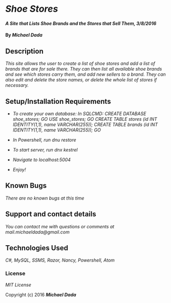 # _Shoe Stores_

#### _A Site that Lists Shoe Brands and the Stores that Sell Them, 3/8/2016_

#### By _**Michael Dada**_

## Description

_This site allows the user to create a list of shoe stores and add a list of brands that are for sale there.  They can then list all available shoe brands and see which stores carry them, and add new sellers to a brand.  They can also edit and delete the store names, or delete the whole list of stores if necessary._

## Setup/Installation Requirements
* _To create your own database:
    In SQLCMD:
    CREATE DATABASE shoe_stores;
    GO
    USE shoe_stores;
    GO
    CREATE TABLE stores (id INT IDENTITY(1,1), name VARCHAR(255));
    CREATE TABLE brands (id INT IDENTITY(1,1), name VARCHAR(255));
    GO_

* _In Powershell, run dnu restore_
* _To start server, run dnx kestrel_
* _Navigate to localhost:5004_
* _Enjoy!_


## Known Bugs

_There are no known bugs at this time_

## Support and contact details

_You can contact me with questions or comments at mail.michaeldada@gmail.com_

## Technologies Used

_C#, MySQL, SSMS, Razor, Nancy, Powershell, Atom_

### License

*MIT License*

Copyright (c) 2016 **_Michael Dada_**
